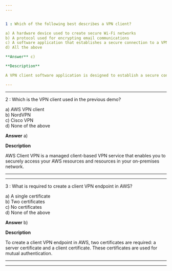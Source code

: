 ```yaml
---  
---  


1 : Which of the following best describes a VPN client?  

a) A hardware device used to create secure Wi-Fi networks  
b) A protocol used for encrypting email communications  
c) A software application that establishes a secure connection to a VPN server  
d) All the above  

**Answer** c)  

**Description**  

A VPN client software application is designed to establish a secure connection to a VPN server. This connection encrypts all data transmitted between the client device and the VPN server, ensuring privacy and security for the user's internet activities.  

---  
```

---  


2 : Which is the VPN client used in the previous demo?  

a) AWS VPN client  
b) NordVPN  
c) Cisco VPN  
d) None of the above  

**Answer** a)  

**Description**  

AWS Client VPN is a managed client-based VPN service that enables you to securely access your AWS resources and resources in your on-premises network.  

---  
---  


3 : What is required to create a client VPN endpoint in AWS?  

a) A single certificate  
b) Two certificates  
c) No certificates  
d) None of the above  

**Answer** b)  

**Description**  

To create a client VPN endpoint in AWS, two certificates are required: a server certificate and a client certificate. These certificates are used for mutual authentication.  

---  
---  
